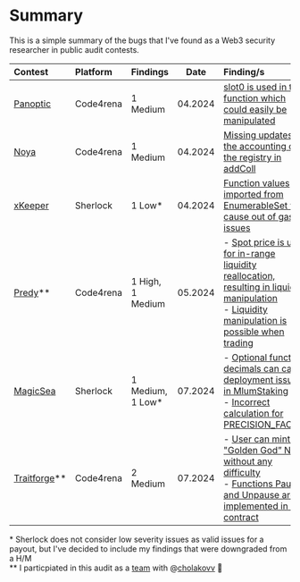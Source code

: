 # Summary

This is a simple summary of the bugs that I've found as a Web3 security researcher in public audit contests.

| Contest                                                                                                 | Platform  | Findings    | Date    | Finding/s                                                                       |
| :------------------------------------------------------------------------------------------------------ | :-------- | :---------- | ------- | :----------------------------------------------------------------------------- |
| [Panoptic](https://code4rena.com/audits/2024-04-panoptic)                                               | Code4rena | 1 Medium    | 04.2024 | [slot0 is used in two function which could easily be manipulated](https://github.com/code-423n4/2024-04-panoptic-findings/issues/30)      |
| [Noya](https://code4rena.com/audits/2024-04-noya) | Code4rena | 1 Medium | 04.2024 | [Missing updates to the accounting of the registry in addColl](https://github.com/code-423n4/2024-04-noya-findings/issues/1196)
| [xKeeper](https://audits.sherlock.xyz/contests/248) | Sherlock | 1 Low* | 04.2024 | [Function values imported from EnumerableSet will cause out of gas issues](https://github.com/sherlock-audit/2024-04-xkeeper-judging/issues/144)
| [Predy](https://code4rena.com/audits/2024-05-predy)** | Code4rena | 1 High, 1 Medium | 05.2024 | - [Spot price is used for in-range liquidity reallocation, resulting in liquidity manipulation](https://github.com/code-423n4/2024-05-predy-validation/issues/660) <br> - [Liquidity manipulation is possible when trading](https://github.com/code-423n4/2024-05-predy-findings/issues/157)
| [MagicSea](https://audits.sherlock.xyz/contests/437) | Sherlock | 1 Medium, 1 Low* | 07.2024 | - [Optional function decimals can cause deployment issues in MlumStaking](https://github.com/sherlock-audit/2024-06-magicsea-judging/issues/148) <br> - [Incorrect calculation for PRECISION_FACTOR](https://github.com/sherlock-audit/2024-06-magicsea-judging/issues/144)
| [Traitforge](https://code4rena.com/audits/2024-07-traitforge)** | Code4rena | 2 Medium | 07.2024 | - [User can mint the "Golden God” NFT without any difficulty](https://github.com/code-423n4/2024-07-traitforge-findings/issues/401) <br> - [Functions Pause and Unpause aren't implemented in any contract](https://github.com/code-423n4/2024-07-traitforge-findings/issues/546)

\* Sherlock does not consider low severity issues as valid issues for a payout, but I've decided to include my findings that were downgraded from a H/M <br>
\** I particpiated in this audit as a [team](https://code4rena.com/@yunaci) with @[cholakovv](https://github.com/cholakovvv) 🤝
